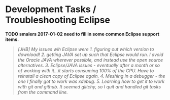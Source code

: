 # Development Tasks / Troubleshooting Eclipse

**TODO smalers 2017-01-02 need to fill in some common Eclipse support items.**

>_[JHB] My issues wih Eclipse were 1. figuring out which version to download! 2. getting JAVA set up such that Eclipse would run.  I avoid the Oracle JAVA wherever possible, and instead use the open source alternatives.  3. Eclipse/JAVA issues - eventually after a month or so of working with it...it starts consuming 100% of the CPU.  Have to reinstall a clean copy of Eclipse again. 4. Meshing in a debugger - the one I finally got to work was xdebug. 5. Learning how to get it to work with git and github.  It seemed glitchy, so I quit and handled git tasks from the command line._
